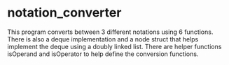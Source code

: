 # notation_converter
This program converts between 3 different notations using 6 functions. There is also a deque implementation and a node struct that helps implement the deque using a doubly linked list. There are helper functions isOperand and isOperator to help define the conversion functions.
